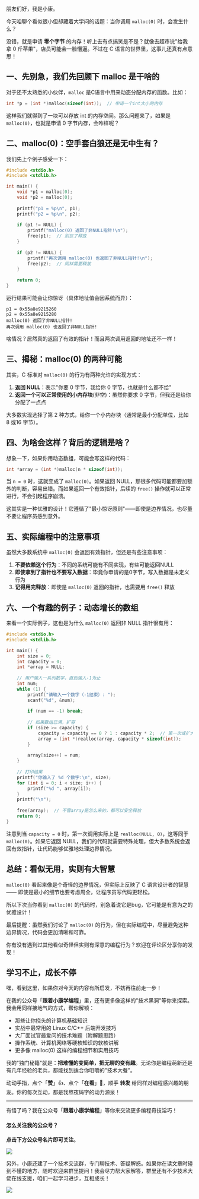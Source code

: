 朋友们好，我是小康。

今天咱聊个看似很小但却藏着大学问的话题：当你调用 `malloc(0)` 时，会发生什么？

没错，就是申请 **零个字节** 的内存！听上去有点搞笑是不是？就像去超市说"给我拿 0 斤苹果"，店员可能会一脸懵逼。不过在 C 语言的世界里，这事儿还真有点意思！

## 一、先别急，我们先回顾下 malloc 是干啥的

对于还不太熟悉的小伙伴，`malloc` 是C语言中用来动态分配内存的函数。比如：

```c
int *p = (int *)malloc(sizeof(int));  // 申请一个int大小的内存
```

这样我们就得到了一块可以存放 int 的内存空间。那么问题来了，如果是 `malloc(0)`，也就是申请 0 字节内存，会咋样呢？

## 二、malloc(0)：空手套白狼还是无中生有？

我们先上个例子感受一下：

```c
#include <stdio.h>
#include <stdlib.h>

int main() {
    void *p1 = malloc(0);
    void *p2 = malloc(0);
    
    printf("p1 = %p\n", p1);
    printf("p2 = %p\n", p2);
    
    if (p1 != NULL) {
        printf("malloc(0) 返回了非NULL指针!\n");
        free(p1);  // 别忘了释放
    }
    
    if (p2 != NULL) {
        printf("再次调用 malloc(0) 也返回了非NULL指针!\n");
        free(p2);  // 同样需要释放
    }
    
    return 0;
}
```

运行结果可能会让你惊讶（具体地址值会因系统而异）：

```plain
p1 = 0x55a8e9215260
p2 = 0x55a8e9215280
malloc(0) 返回了非NULL指针!
再次调用 malloc(0) 也返回了非NULL指针!
```

啥情况？居然真的返回了有效的指针！而且两次调用返回的地址还不一样！

## 三、揭秘：malloc(0) 的两种可能

其实，C 标准对 `malloc(0)` 的行为有两种允许的实现方式：

1. **返回 NULL**：表示"你要 0 字节，我给你 0 字节，也就是什么都不给"
2. **返回一个可以正常使用的小内存块**(非空)：虽然你要求 0 字节，但我还是给你分配了一点点

大多数实现选择了第 2 种方式，给你一个小内存块（通常是最小分配单位，比如 8 或16 字节）。

## 四、为啥会这样？背后的逻辑是啥？

想象一下，如果你用动态数组，可能会写这样的代码：

```c
int *array = (int *)malloc(n * sizeof(int));
```

当 `n = 0` 时，这就变成了 `malloc(0)`。如果返回 NULL，那很多代码可能都要加额外的判断，容易出错。而如果返回一个有效指针，后续的 `free()` 操作就可以正常进行，不会引起程序崩溃。

这其实是一种优雅的设计！它遵循了"最小惊讶原则"——即使是边界情况，也尽量不要让程序员感到意外。

## 五、实际编程中的注意事项

虽然大多数系统中 `malloc(0)` 会返回有效指针，但还是有些注意事项：

1. **不要依赖这个行为**：不同的系统可能有不同实现，有些可能返回NULL
2. **即使拿到了指针也不要写入数据**：毕竟你申请的是0字节，写入数据是未定义行为
3. **记得用完释放**：即使是 `malloc(0)` 返回的指针，也需要用 `free()` 释放

## 六、一个有趣的例子：动态增长的数组

来看一个实际例子，这也是为什么 `malloc(0)` 返回非 NULL 指针很有用：

```c
#include <stdio.h>
#include <stdlib.h>

int main() {
    int size = 0;
    int capacity = 0;
    int *array = NULL;
    
    // 用户输入一系列数字，直到输入-1为止
    int num;
    while (1) {
        printf("请输入一个数字（-1结束）: ");
        scanf("%d", &num);
        
        if (num == -1) break;
        
        // 如果数组已满，扩容
        if (size >= capacity) {
            capacity = capacity == 0 ? 1 : capacity * 2;  // 第一次或扩大一倍
            array = (int *)realloc(array, capacity * sizeof(int));
        }
        
        array[size++] = num;
    }
    
    // 打印结果
    printf("你输入了 %d 个数字:\n", size);
    for (int i = 0; i < size; i++) {
        printf("%d ", array[i]);
    }
    printf("\n");
    
    free(array);  // 不管array是怎么来的，都可以安全释放
    return 0;
}
```

注意到当 `capacity = 0` 时，第一次调用实际上是 `realloc(NULL, 0)`，这等同于 `malloc(0)`。如果它返回 NULL，我们的代码就需要特殊处理，但大多数系统会返回有效指针，让代码能够优雅地处理边界情况。

## 总结：看似无用，实则有大智慧

`malloc(0)` 看起来像是个奇怪的边界情况，但实际上反映了 C 语言设计者的智慧 —— 即使是最小的细节也要考虑周全，让程序员写代码更轻松。

所以下次当你看到 `malloc(0)` 的代码时，别急着说它是bug，它可能是有意为之的优雅设计！

最后提醒：虽然我们讨论了 `malloc(0)` 的行为，但在实际编程中，尽量避免这种边界情况，代码会更加清晰和可靠。

你有没有遇到过其他看似奇怪但实则有深意的编程行为？欢迎在评论区分享你的发现！

## 学习不止，成长不停

嘿，看到这里，如果你对今天的内容有所启发，不妨再往前走一步！

在我的公众号「**跟着小康学编程**」里，还有更多像这样的"技术黑洞"等你来探索。我会用同样接地气的方式，帮你解锁：

+ 那些让你挠头的计算机基础知识
+ 实战中最常用的 Linux C/C++ 后端开发技巧
+ 大厂面试官最爱问的技术难题（附解题思路）
+ 操作系统、计算机网络等硬核知识的软核讲解
+ 更多像 malloc(0) 这样的编程细节和实用技巧

我的"独门秘籍"就是：**把难懂的变简单，把无聊的变有趣**。无论你是编程萌新还是有几年经验的老兵，都能找到适合你咀嚼的"技术大餐"。

动动手指，点个「**赞**」👍、点个「**在看**」👀，顺手 **转发** 给同样对编程感兴趣的朋友。你的每次互动，都是我熬夜码字的动力源泉！

---

有悟了吗？我在公众号「**跟着小康学编程**」等你来交流更多编程奇技淫巧！

#### 怎么关注我的公众号？

**点击下方公众号名片即可关注**。

![](https://files.mdnice.com/user/71186/0dde803d-d52f-4ed8-b74b-b7f3da5817b9.png)

另外，小康还建了一个技术交流群，专门聊技术、答疑解惑。如果你在读文章时碰到不懂的地方，随时欢迎来群里提问！我会尽力帮大家解答，群里还有不少技术大佬在线支援，咱们一起学习进步，互相成长！

![](https://files.mdnice.com/user/48364/971ccaa3-8f57-4e33-8bc9-d0863eeade81.png)
